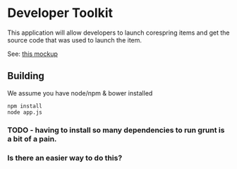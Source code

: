 # Developer Toolkit

This application will allow developers to launch corespring items and get the source code that was used to launch the item.

See: [this mockup](https://www.easel.io/documents/f815298729882407?mode=preview#f815298729882407)

## Building

We assume you have node/npm & bower installed
    
    npm install
    node app.js
    
### TODO - having to install so many dependencies to run grunt is a bit of a pain.
 ### Is there an easier way to do this?
